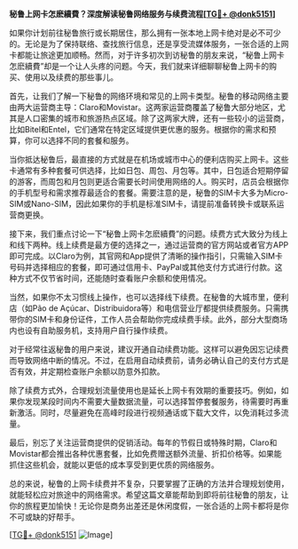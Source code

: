 **秘鲁上网卡怎麽續費？深度解读秘鲁网络服务与续费流程[[TG💪+ @donk5151](https://t.me/s/donk5151)]**

如果你计划前往秘鲁旅行或长期居住，那么拥有一张本地上网卡绝对是必不可少的。无论是为了保持联络、查找旅行信息，还是享受流媒体服务，一张合适的上网卡都能让旅途更加顺畅。然而，对于许多初次到访秘鲁的朋友来说，“秘鲁上网卡怎麽續費”却是一个让人头疼的问题。今天，我们就来详细聊聊秘鲁上网卡的购买、使用以及续费的那些事儿。

首先，让我们了解一下秘鲁的网络环境和常见的上网卡类型。秘鲁的移动网络主要由两大运营商主导：Claro和Movistar。这两家运营商覆盖了秘鲁大部分地区，尤其是人口密集的城市和旅游热点区域。除了这两家大牌，还有一些较小的运营商，比如Bitel和Entel，它们通常在特定区域提供更优惠的服务。根据你的需求和预算，你可以选择不同的套餐和服务。

当你抵达秘鲁后，最直接的方式就是在机场或城市中心的便利店购买上网卡。这些卡通常有多种套餐可供选择，比如日包、周包、月包等。其中，日包适合短期停留的游客，而周包和月包则更适合需要长时间使用网络的人。购买时，店员会根据你的手机型号和需求推荐最适合的套餐。需要注意的是，秘鲁的SIM卡大多为Micro-SIM或Nano-SIM，因此如果你的手机是标准SIM卡，请提前准备转换卡或联系运营商更换。

接下来，我们重点讨论一下“秘鲁上网卡怎麽續費”的问题。续费方式大致分为线上和线下两种。线上续费是最方便的选择之一，通过运营商的官方网站或者官方APP即可完成。以Claro为例，其官网和App提供了清晰的操作指引，只需输入SIM卡号码并选择相应的套餐，即可通过信用卡、PayPal或其他支付方式进行付款。这种方式不仅节省时间，还能随时查看账户余额和使用情况。

当然，如果你不太习惯线上操作，也可以选择线下续费。在秘鲁的大城市里，便利店（如Pão de Açúcar、Distribuidora等）和电信营业厅都提供续费服务。只需携带你的SIM卡和身份证件，工作人员会帮助你完成续费手续。此外，部分大型商场内也设有自助服务机，支持用户自行操作续费。

对于经常往返秘鲁的用户来说，建议开通自动续费功能。这样可以避免因忘记续费而导致网络中断的情况。不过，在启用自动续费前，请务必确认自己的支付方式是否有效，并定期检查账户余额以防意外扣款。

除了续费方式外，合理规划流量使用也是延长上网卡有效期的重要技巧。例如，如果你发现某段时间内不需要大量数据流量，可以选择暂停套餐服务，待需要时再重新激活。同时，尽量避免在高峰时段进行视频通话或下载大文件，以免消耗过多流量。

最后，别忘了关注运营商提供的促销活动。每年的节假日或特殊时期，Claro和Movistar都会推出各种优惠套餐，比如免费赠送额外流量、折扣价格等。如果能抓住这些机会，就能以更低的成本享受到更优质的网络服务。

总的来说，秘鲁的上网卡续费并不复杂，只要掌握了正确的方法并合理规划使用，就能轻松应对旅途中的网络需求。希望这篇文章能帮助到即将前往秘鲁的朋友，让你的旅程更加愉快！无论你是商务出差还是休闲度假，一张合适的上网卡都将是你不可或缺的好帮手。

[[TG💪+ @donk5151](https://t.me/s/donk5151) ![Image](https://i.postimg.cc/rwNCRYN7/Snipaste-2025-04-30-17-27-05.png)]